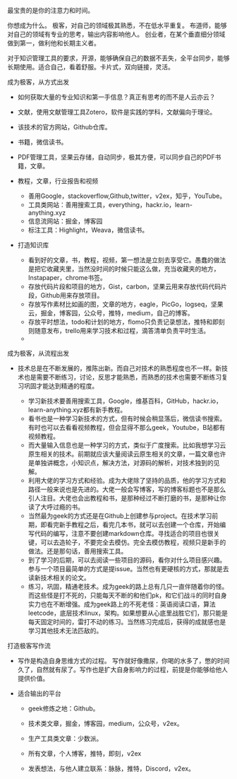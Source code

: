 最宝贵的是你的注意力和时间。

你想成为什么。 极客，对自己的领域极其熟悉，不在低水平重复。 布道师，能够对自己的领域有专业的思考，输出内容影响他人。 创业者，在某个垂直细分领域做到第一，做利他和长期主义者。

对于知识管理工具的要求，开源，能够确保自己的数据不丢失，全平台同步，能够长期使用。适合自己，看着舒服。卡片式，双向链接，灵活。



成为极客，从方式出发      

- 如何获取大量的专业知识和第一手信息？真正有思考的而不是人云亦云？
- 文献，使用文献管理工具Zotero，软件是实践的学科，文献偏向于理论。
- 该技术的官方网站，Github仓库。
- 书籍，微信读书。
- PDF管理工具，坚果云存储，自动同步，极其方便，可以同步自己的PDF书籍，文章。
- 教程，文章，行业报告和视频
  - 善用Google，stackoverflow,Github,twitter，v2ex，知乎，YouTube。
  - 工具类网站：善用搜索工具，everything，hackr.io，learn-anything.xyz
  - 信息流网站：掘金，博客园
  - 标注工具：Highlight，Weava，微信读书。

- 打造知识库          
  - 看到好的文章，书，教程，视频，第一想法是立刻去享受它。愚蠢的做法是把它收藏夹里，当然没时间的时候只能这么做，充当收藏夹的地方，Instapaper，chrome书签。
  - 存放代码片段和项目的地方，Gist，carbon，坚果云用来存放代码代码片段，Github用来存放项目。
  - 存放写作素材比如画的图，文章的地方，eagle，PicGo，logseq，坚果云，掘金，博客园，公众号，推特，medium，自己的博客。
  - 存放平时想法，todo和计划的地方，flomo只负责记录想法，推特和即刻则随意发布，trello用来学习技术和过程，滴答清单负责平时生活。
  - 

成为极客，从流程出发      

- 技术总是在不断发展的，推陈出新。而自己对技术的熟悉程度也不一样。新技术也是需要不断练习，讨论，反思才能熟悉，而熟悉的技术也需要不断练习复习巩固才能达到精通的程度。          

  - 学习新技术要善用搜索工具，Google，维基百科，GitHub，hackr.io，learn-anything.xyz都有新手教程。
  - 看书也是一种学习新技术的方式，但有时候会稍显落后，微信读书搜索。有时也可以去看看视频教程，但会显得不那么geek，Youtube，B站都有视频教程。
  - 而大量输入信息也是一种学习的方式，类似于广度搜索。比如我想学习云原生相关的技术。前期就应该大量阅读云原生相关的文章，一篇文章也许是单独讲概念，小知识点，解决方法，对源码的解析，对技术独到的见解。
  - 利用大佬的学习方式和经验。成为大佬除了坚持的品质，他的学习方式和路径一般来说也是先进的。大佬一般会写博客，写的博客标题也不是那么引人注目。大佬也会出教程和书，是那种经过不断打磨的书，是那种让你读了大呼过瘾的书。
  - 当然最为geek的方式还是在Github上创建参与project。在技术学习前期，即看完新手教程之后，看完几本书，就可以去创建一个仓库，开始编写代码的编写，注意不要创建markdown仓库。寻找适合的项目也很关键，可以去造轮子，不要完全去模仿。完全去模仿教程，视频只是新手的做法。还是那句话，善用搜索工具。
  - 到了学习的后期，可以去阅读一些项目的源码，看你对什么项目感兴趣。参与一个项目最简单的方式是提issue。当然也有更硬核的方式，那就是去读新技术相关的论文。
  - 练习，巩固，精通老技术。成为geek的路上总有几只一直伴随着你的怪。而这些怪是打不死的，只能每天不断的和他们pk，和它们战斗的同时自身实力也在不断增强。成为geek路上的不死老怪：英语阅读口语，算法leetcode，底层技术linux，架构。如果想要从心底里战胜它们，那只能是每天固定时间的，雷打不动的练习。当然练习完成后，获得的成就感也是学习其他技术无法匹敌的。

  

打造极客写作流      

- 写作是构造自身思维方式的过程。 写作就好像撒尿，你喝的水多了，憋的时间久了，自然就有尿了。写作也是扩大自身影响力的过程，前提是你能够给他人提供价值。

- 适合输出的平台          

  - geek修炼之地：Github。

  - 技术类文章，掘金，博客园，medium，公众号，v2ex。

  - 生产工具类文章：少数派。

  - 所有文章，个人博客，推特，即刻，v2ex

  - 发表想法，与他人建立联系：脉脉，推特，Discord，v2ex。

    